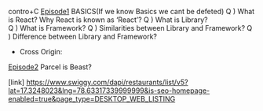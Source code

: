 contro+C
[Episode1](/Notes/EP-1.PDF)
BASICS(If we know Basics we cant be defeted)
Q ) What is React? Why React is known as ‘React’?
Q ) What is Library?  
Q ) What is Framework?
Q ) Similarities between Library and Framework?
Q ) Difference between Library and Framework?

- Cross Origin:

[Episode2](/Notes/EP-2.PDF)
Parcel is Beast?

[link]
https://www.swiggy.com/dapi/restaurants/list/v5?lat=17.3248023&lng=78.63317339999999&is-seo-homepage-enabled=true&page_type=DESKTOP_WEB_LISTING